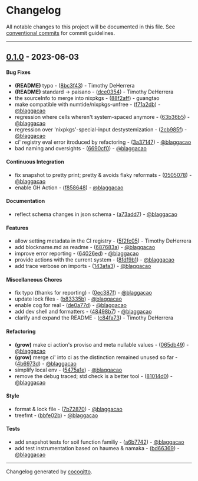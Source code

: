 # Changelog
All notable changes to this project will be documented in this file. See [conventional commits](https://www.conventionalcommits.org/) for commit guidelines.

- - -
## [0.1.0](https://github.com/paisano-nix/core/compare/9b95b00f7b4ea1af1d4eb5e09b33cdf8fdc1db44..0.1.0) - 2023-06-03
#### Bug Fixes
- **(README)** typo - ([8bc3f43](https://github.com/paisano-nix/core/commit/8bc3f4328628df114d75974982d2440c0ef11ad1)) - Timothy DeHerrera
- **(README)** standard -> paisano - ([dce0354](https://github.com/paisano-nix/core/commit/dce0354aed9697515f31a00e7dae71faf3b47209)) - Timothy DeHerrera
- the sourceInfo to merge into nixpkgs - ([88f2aff](https://github.com/paisano-nix/core/commit/88f2aff10a5064551d1d4cb86800d17084489ce3)) - guangtao
- make compatible with numtide/nixpkgs-unfree - ([f71a2db](https://github.com/paisano-nix/core/commit/f71a2db9414d66663c03a65ade97a9f353fb6d55)) - [@blaggacao](https://github.com/blaggacao)
- regression where cells wheren't system-spaced anymore - ([63b36b5](https://github.com/paisano-nix/core/commit/63b36b54d5368722e386e16f8e0827dc75165f06)) - [@blaggacao](https://github.com/blaggacao)
- regression over 'nixpkgs'-special-input destystemization - ([2cb985f](https://github.com/paisano-nix/core/commit/2cb985f2df81ad39c2fbfe100e0dfc827964b90e)) - [@blaggacao](https://github.com/blaggacao)
- ci' registry eval error itroduced by refactoring - ([3a37147](https://github.com/paisano-nix/core/commit/3a3714790a58d4f43b74f1756234eb9ca6428836)) - [@blaggacao](https://github.com/blaggacao)
- bad naming and oversights - ([6690cf0](https://github.com/paisano-nix/core/commit/6690cf076a47db643222529c53f41066d6c32e9d)) - [@blaggacao](https://github.com/blaggacao)
#### Continuous Integration
- fix snapshot to pretty print; pretty & avoids flaky reformats - ([0505078](https://github.com/paisano-nix/core/commit/0505078a74819052aa262313e7c0c1cf1ecfecfb)) - [@blaggacao](https://github.com/blaggacao)
- enable GH Action - ([f858648](https://github.com/paisano-nix/core/commit/f858648f18e3a360159e12b75ed0b158e3d5d15f)) - [@blaggacao](https://github.com/blaggacao)
#### Documentation
- reflect schema changes in json schema - ([a73add7](https://github.com/paisano-nix/core/commit/a73add780aa9bd0d61a9b7c3f505c5d45acf7574)) - [@blaggacao](https://github.com/blaggacao)
#### Features
- allow setting metadata in the CI registry - ([5f2fc05](https://github.com/paisano-nix/core/commit/5f2fc05e98e001cb1cf9535ded09e05d90cec131)) - Timothy DeHerrera
- add blockname.md as readme - ([687683a](https://github.com/paisano-nix/core/commit/687683ae1d9028135a43ed1f9cc3954cf55fc689)) - [@blaggacao](https://github.com/blaggacao)
- improve error reporting - ([64026ed](https://github.com/paisano-nix/core/commit/64026ed84100940ecbfbe4056b2f072138155d00)) - [@blaggacao](https://github.com/blaggacao)
- provide actions with the current system - ([8fdf9b1](https://github.com/paisano-nix/core/commit/8fdf9b1e6b21005c0ef4280dbdf3f48cb599a149)) - [@blaggacao](https://github.com/blaggacao)
- add trace verbose on imports - ([143afa3](https://github.com/paisano-nix/core/commit/143afa3083274af3be808687ab23fddbbc9d22ed)) - [@blaggacao](https://github.com/blaggacao)
#### Miscellaneous Chores
- fix typo (thanks for reporting) - ([0ec387f](https://github.com/paisano-nix/core/commit/0ec387f2c2551622b8580b98bea919a395a8c77e)) - [@blaggacao](https://github.com/blaggacao)
- update lock files - ([b83335b](https://github.com/paisano-nix/core/commit/b83335b8018d609903ae4166436f4aa83c275efb)) - [@blaggacao](https://github.com/blaggacao)
- enable cog for real - ([de0a77d](https://github.com/paisano-nix/core/commit/de0a77db4f047ca5cda1fabfcc30b7116fcabdd6)) - [@blaggacao](https://github.com/blaggacao)
- add dev shell and formatters - ([48498b7](https://github.com/paisano-nix/core/commit/48498b74ba33e8ba7e52cbaab68cffbf745333a9)) - [@blaggacao](https://github.com/blaggacao)
- clarify and expand the README - ([c84fa73](https://github.com/paisano-nix/core/commit/c84fa73748b4c2f971bd6ea55e3a26d22eb0d32e)) - Timothy DeHerrera
#### Refactoring
- **(grow)** make ci action's proviso and meta nullable values - ([065db49](https://github.com/paisano-nix/core/commit/065db495e4c131090c4958ca15c7b0d352874aeb)) - [@blaggacao](https://github.com/blaggacao)
- **(grow)** merge ci' into ci as the distinction remained unused so far - ([4b6973d](https://github.com/paisano-nix/core/commit/4b6973d5202aa8b14ea1a35fb45a5f3deb0556f0)) - [@blaggacao](https://github.com/blaggacao)
- simplify local env - ([5475a1e](https://github.com/paisano-nix/core/commit/5475a1ed67ea33ec5cca18a10322aac212d9bf76)) - [@blaggacao](https://github.com/blaggacao)
- remove the debug traced; std check is a better tool - ([81014d0](https://github.com/paisano-nix/core/commit/81014d0a3534de0019d845e07d1e4debf7b7d23f)) - [@blaggacao](https://github.com/blaggacao)
#### Style
- format & lock file - ([7b72870](https://github.com/paisano-nix/core/commit/7b72870291043978a7a5bd2c4912eed8b3a987c7)) - [@blaggacao](https://github.com/blaggacao)
- treefmt - ([bbfe02b](https://github.com/paisano-nix/core/commit/bbfe02b7d2e3b0793973607539fec019086228ae)) - [@blaggacao](https://github.com/blaggacao)
#### Tests
- add snapshot tests for soil function familiy - ([a6b7742](https://github.com/paisano-nix/core/commit/a6b7742bb1e57c910bd76f60f413f04816a0d285)) - [@blaggacao](https://github.com/blaggacao)
- add test instrumentation based on haumea & namaka - ([bd66369](https://github.com/paisano-nix/core/commit/bd66369086d85563a85c61edd99fa74e29aae4ab)) - [@blaggacao](https://github.com/blaggacao)

- - -

Changelog generated by [cocogitto](https://github.com/cocogitto/cocogitto).